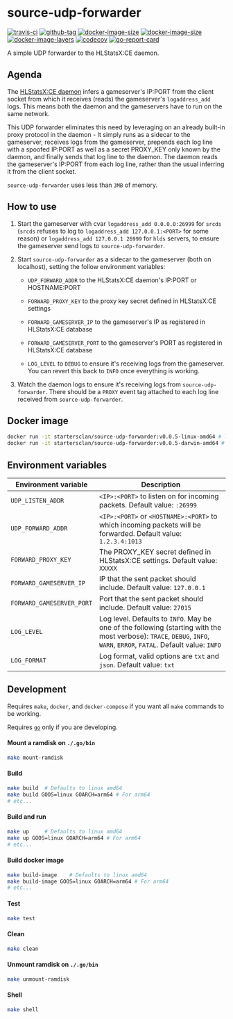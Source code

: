 # source-udp-forwarder

[![travis-ci](https://img.shields.io/travis/startersclan/source-udp-forwarder/master)](https://travis-ci.org/startersclan/source-udp-forwarder)
[![github-tag](https://img.shields.io/github/tag/startersclan/source-udp-forwarder)](https://github.com/startersclan/source-udp-forwarder/releases/)
[![docker-image-size](https://img.shields.io/microbadger/image-size/startersclan/source-udp-forwarder/latest)](https://hub.docker.com/r/startersclan/source-udp-forwarder)
[![docker-image-size](https://img.shields.io/microbadger/image-size/startersclan/source-udp-forwarder/latest)](https://hub.docker.com/r/startersclan/source-udp-forwarder)
[![docker-image-layers](https://img.shields.io/microbadger/layers/startersclan/source-udp-forwarder/latest)](https://hub.docker.com/r/startersclan/source-udp-forwarder)
[![codecov](https://codecov.io/gh/startersclan/source-udp-forwarder/branch/master/graph/badge.svg)](https://codecov.io/gh/startersclan/source-udp-forwarder)
[![go-report-card](https://goreportcard.com/badge/github.com/startersclan/source-udp-forwarder)](https://goreportcard.com/report/github.com/startersclan/source-udp-forwarder)

A simple UDP forwarder to the HLStatsX:CE daemon.

## Agenda

The [HLStatsX:CE daemon](https://github.com/startersclan/hlstatsx-community-edition/tree/master/scripts) infers a gameserver's IP:PORT from the client socket from which it receives (reads) the gameserver's `logaddress_add` logs. This means both the daemon and the gameservers have to run on the same network.

This UDP forwarder eliminates this need by leveraging on an already built-in proxy protocol in the daemon - It simply runs as a sidecar to the gameserver, receives logs from the gameserver, prepends each log line with a spoofed IP:PORT as well as a secret PROXY_KEY only known by the daemon, and finally sends that log line to the daemon. The daemon reads the gameserver's IP:PORT from each log line, rather than the usual inferring it from the client socket.

`source-udp-forwarder` uses less than `3MB` of memory.

## How to use

1. Start the gameserver with cvar `logaddress_add 0.0.0.0:26999` for `srcds` (`srcds` refuses to log to `logaddress_add 127.0.0.1:<PORT>` for some reason) or `logaddress_add 127.0.0.1 26999` for `hlds` servers, to ensure the gameserver send logs to `source-udp-forwarder`.

2. Start `source-udp-forwarder` as a sidecar to the gameserver (both on localhost), setting the follow environment variables:

    - `UDP_FORWARD_ADDR` to the HLStatsX:CE daemon's IP:PORT or HOSTNAME:PORT

    - `FORWARD_PROXY_KEY` to the proxy key secret defined in HLStatsX:CE settings

    - `FORWARD_GAMESERVER_IP` to the gameserver's IP as registered in HLStatsX:CE database

    - `FORWARD_GAMESERVER_PORT` to the gameserver's PORT as registered in HLStatsX:CE database

    - `LOG_LEVEL` to `DEBUG` to ensure it's receiving logs from the gameserver. You can revert this back to `INFO` once everything is working.

3. Watch the daemon logs to ensure it's receiving logs from `source-udp-forwarder`. There should be a `PROXY` event tag attached to each log line received from `source-udp-forwarder`.

## Docker image

```sh
docker run -it startersclan/source-udp-forwarder:v0.0.5-linux-amd64 # linux
docker run -it startersclan/source-udp-forwarder:v0.0.5-darwin-amd64 # darwin
```

## Environment variables

| Environment variable | Description |
|---|---|
| `UDP_LISTEN_ADDR`  | `<IP>:<PORT>` to listen on for incoming packets. Default value: `:26999` |
| `UDP_FORWARD_ADDR`  | `<IP>:<PORT>` or `<HOSTNAME>:<PORT>` to which incoming packets will be forwarded. Default value: `1.2.3.4:1013` |
| `FORWARD_PROXY_KEY`  | The PROXY_KEY secret defined in HLStatsX:CE settings. Default value: `XXXXX` |
| `FORWARD_GAMESERVER_IP`  | IP that the sent packet should include. Default value: `127.0.0.1` |
| `FORWARD_GAMESERVER_PORT`  | Port that the sent packet should include. Default value: `27015` |
| `LOG_LEVEL` | Log level. Defaults to `INFO`. May be one of the following (starting with the most verbose): `TRACE`, `DEBUG`, `INFO`, `WARN`, `ERROR`, `FATAL`. Default value: `INFO`|
| `LOG_FORMAT` | Log format, valid options are `txt` and `json`. Default value: `txt` |

## Development

Requires `make`, `docker`, and `docker-compose` if you want all `make` commands to be working.

Requires [`go`](https://golang.org/doc/install) only if you are developing.

#### Mount a ramdisk on `./.go/bin`

```sh
make mount-ramdisk
```

#### Build

```sh
make build  # Defaults to linux amd64
make build GOOS=linux GOARCH=arm64 # For arm64
# etc...
```

#### Build and run

```sh
make up     # Defaults to linux amd64
make up GOOS=linux GOARCH=arm64 # For arm64
# etc...
```

#### Build docker image

```sh
make build-image    # Defaults to linux amd64
make build-image GOOS=linux GOARCH=arm64 # For arm64
# etc...
```

#### Test

```sh
make test
```

#### Clean

```sh
make clean
```

#### Unmount ramdisk on `./.go/bin`

```sh
make unmount-ramdisk
```

#### Shell

```sh
make shell
```
